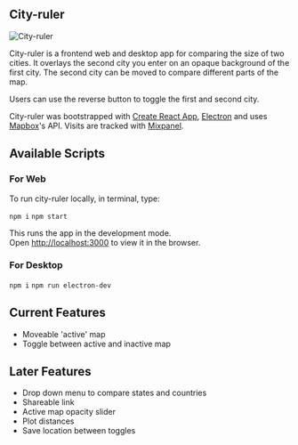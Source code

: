 ## City-ruler

![City-ruler](https://res.cloudinary.com/dec0zvcps/image/upload/v1558025928/Screen_Shot_2019-05-16_at_9.58.33_AM_ikees7.png)

City-ruler is a frontend web and desktop app for comparing the size of two cities. It overlays the second city you enter on an opaque background of the first city. The second city can be moved to compare different parts of the map.

Users can use the reverse button to toggle the first and second city.

City-ruler was bootstrapped with [Create React App](https://github.com/facebook/create-react-app), [Electron](https://electronjs.org/) and uses [Mapbox](https://www.mapbox.com/)'s API. Visits are tracked with [Mixpanel](https://mixpanel.com).

## Available Scripts

### For Web

To run city-ruler locally, in terminal, type:

`npm i`
`npm start`

This runs the app in the development mode.<br>
Open [http://localhost:3000](http://localhost:3000) to view it in the browser.

### For Desktop

`npm i`
`npm run electron-dev`

## Current Features

* Moveable 'active' map
* Toggle between active and inactive map

## Later Features

* Drop down menu to compare states and countries
* Shareable link
* Active map opacity slider
* Plot distances
* Save location between toggles


